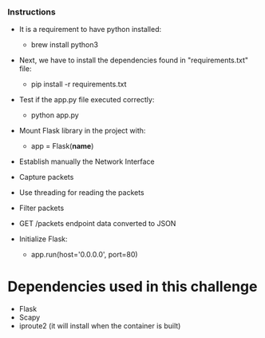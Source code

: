 ### Instructions ###

- It is a requirement to have python installed:
    * brew install python3

- Next, we have to install the dependencies found in "requirements.txt" file:
    * pip install -r requirements.txt

- Test if the app.py file executed correctly:
    * python app.py

- Mount Flask library in the project with:
    * app = Flask(__name__)

- Establish manually the Network Interface
- Capture packets
- Use threading for reading the packets
- Filter packets
- GET /packets endpoint data converted to JSON 

- Initialize Flask:
    * app.run(host='0.0.0.0', port=80)

# Dependencies used in this challenge

- Flask
- Scapy
- iproute2 (it will install when the container is built)